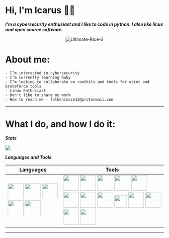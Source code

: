 Hi, I'm Icarus 👨‍💻
==============

***I'm a cybersecurity enthusiast and I like to code in python. I also like linux and open source software.***
<p align="center"> 
  <img src="https://i.ibb.co/T8w2HQn/Ultimate-Rice-2.png" alt="Ultimate-Rice-2" border="0"></a>
</p>


# About me:
    - I’m interested in cybersecurity
    - I’m currently learning Ruby
    - I’m looking to collaborate on rootkits and tools for osint and bruteforce tools
    - Linux Enthusiast
    - Don't like to share my work
    - How to reach me - falkensmaze13@protonmail.com

---

# What I do, and how I do it:

***Stats***

<img src="https://github-readme-stats.vercel.app/api?username=Icarus131&&show_icons=true&title_color=ffffff&icon_color=fe6f5e&text_color=146870&bg_color=151515">

***Languages and Tools***

  Languages        | Tools      |
|------------------|-------------|
| <img src="https://camo.githubusercontent.com/d10e5aa8ba67f1eb109da4e98cd75adfa42df2e6019f8222cfa14c0088ac674d/68747470733a2f2f70726f66696c696e61746f722e7269736861762e6465762f736b696c6c732d6173736574732f707974686f6e2d6f726967696e616c2e737667" width="50"> <img src="https://camo.githubusercontent.com/716c20f454fef17485712c6bfda0f6343ac75983a673228c59aa3bf4076c9f99/68747470733a2f2f70726f66696c696e61746f722e7269736861762e6465762f736b696c6c732d6173736574732f63706c7573706c75732d6f726967696e616c2e737667" width="50"> <img src="https://camo.githubusercontent.com/075657b384358f918d473ef7fbb24c213dbd1d43058ae2ac2134731d614ca870/68747470733a2f2f70726f66696c696e61746f722e7269736861762e6465762f736b696c6c732d6173736574732f6a6176612d6f726967696e616c2d776f72646d61726b2e737667" width="50"> <img src="https://i.pinimg.com/originals/8f/50/63/8f50630ae0e1775196e4c270c573ce67.png" width="50"> <img src="https://www.techbaz.org/Course/img/csharp-logo.png" width="50"> |  <img src="https://camo.githubusercontent.com/0d57a1013ca687b2df81dc1652bf33293b0d9e43d4745d7e70f33b0c79fef474/68747470733a2f2f70726f66696c696e61746f722e7269736861762e6465762f736b696c6c732d6173736574732f6c696e75782d6f726967696e616c2e737667" width="50"> <img src="https://cdn.freebiesupply.com/logos/large/2x/vim-logo-png-transparent.png" width="50"> <img src="https://www.macupdate.com/images/icons512/39459.png" width="50"> <img src="https://camo.githubusercontent.com/c994f99958731f1dc803e2f9cb5bcd52a6a7cf95322cc7543e0c694abc4bd819/68747470733a2f2f70726f66696c696e61746f722e7269736861762e6465762f736b696c6c732d6173736574732f676e755f626173682d69636f6e2e737667" width="50"> <img src="https://camo.githubusercontent.com/b7ea09b0c030ae14623cfc3a52ab3ee0d07e0259a1b230139e65ba00454327c9/68747470733a2f2f70726f66696c696e61746f722e7269736861762e6465762f736b696c6c732d6173736574732f6769742d73636d2d69636f6e2e737667" width="50"> <img src="https://alschim.de/wp-content/uploads/gimp/gimp-logo.png" width="50"> <img src="https://upload.wikimedia.org/wikipedia/commons/4/45/Parrot_Logo.png" width="50"> <img src="https://img.icons8.com/color/452/kali-linux.png" width="50"> <img src="https://cdn.freebiesupply.com/logos/large/2x/debian-2-logo-png-transparent.png" width="40"> <img src="https://2.bp.blogspot.com/-tzm1twY_ENM/XlCRuI0ZkRI/AAAAAAAAOso/BmNOUANXWxwc5vwslNw3WpjrDlgs9PuwQCLcBGAsYHQ/s1600/pasted%2Bimage%2B0.png" width="50"> <img src="https://maxcdn.icons8.com/Share/icon/color/Logos/virtualbox1600.png" width="50"> <img src="https://1000logos.net/wp-content/uploads/2017/08/Spotify-Logo.png" width="50"> <img src="https://pngimg.com/uploads/brain/brain_PNG70.png" width="50">|

---

